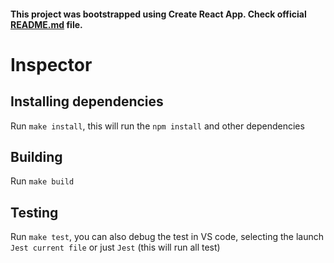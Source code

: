 #### This project was bootstrapped using Create React App. Check official [README.md](https://github.com/facebook/create-react-app/blob/main/packages/cra-template/template/README.md) file.

# Inspector

## Installing dependencies
Run `make install`, this will run the `npm install` and other dependencies

## Building
Run `make build`

## Testing
Run `make test`, you can also debug the test in VS code, selecting the launch `Jest current file` or just `Jest` (this will run all test)
